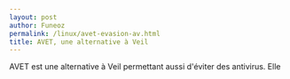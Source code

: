 ```yaml
---
layout: post
author: Funeoz
permalink: /linux/avet-evasion-av.html
title: AVET, une alternative à Veil
---
```


AVET est une alternative à Veil permettant aussi d'éviter des antivirus. Elle 